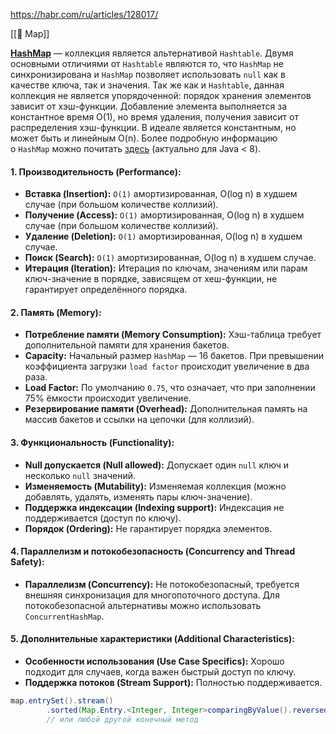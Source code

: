 https://habr.com/ru/articles/128017/

[[🏓 Map]]

**[HashMap](http://docs.oracle.com/javase/8/docs/api/java/util/HashMap.html)** — коллекция является альтернативой `Hashtable`. Двумя основными отличиями от `Hashtable` являются то, что `HashMap` не синхронизирована и `HashMap` позволяет использовать `null` как в качестве ключа, так и значения. Так же как и `Hashtable`, данная коллекция не является упорядоченной: порядок хранения элементов зависит от хэш-функции. Добавление элемента выполняется за константное время O(1), но время удаления, получения зависит от распределения хэш-функции. В идеале является константным, но может быть и линейным O(n). Более подробную информацию о `HashMap` можно почитать [здесь](http://habrahabr.ru/post/128017/) (актуально для Java < 8).


#### 1. **Производительность (Performance):**

- **Вставка (Insertion):** `O(1)` амортизированная, O(log n) в худшем случае (при большом количестве коллизий).
- **Получение (Access):** `O(1)` амортизированная, O(log n) в худшем случае (при большом количестве коллизий).
- **Удаление (Deletion):** `O(1)` амортизированная, O(log n) в худшем случае.
- **Поиск (Search):** `O(1)` амортизированная, O(log n) в худшем случае.
- **Итерация (Iteration):** Итерация по ключам, значениям или парам ключ-значение в порядке, зависящем от хеш-функции, не гарантирует определённого порядка.

#### 2. **Память (Memory):**

- **Потребление памяти (Memory Consumption):** Хэш-таблица требует дополнительной памяти для хранения бакетов.
- **Capacity:** Начальный размер `HashMap` — 16 бакетов. При превышении коэффициента загрузки `load factor` происходит увеличение в два раза.
- **Load Factor:** По умолчанию `0.75`, что означает, что при заполнении 75% ёмкости происходит увеличение.
- **Резервирование памяти (Overhead):** Дополнительная память на массив бакетов и ссылки на цепочки (для коллизий).

#### 3. **Функциональность (Functionality):**

- **Null допускается (Null allowed):** Допускает один `null` ключ и несколько `null` значений.
- **Изменяемость (Mutability):** Изменяемая коллекция (можно добавлять, удалять, изменять пары ключ-значение).
- **Поддержка индексации (Indexing support):** Индексация не поддерживается (доступ по ключу).
- **Порядок (Ordering):** Не гарантирует порядка элементов.

#### 4. **Параллелизм и потокобезопасность (Concurrency and Thread Safety):**

- **Параллелизм (Concurrency):** Не потокобезопасный, требуется внешняя синхронизация для многопоточного доступа. Для потокобезопасной альтернативы можно использовать `ConcurrentHashMap`.

#### 5. **Дополнительные характеристики (Additional Characteristics):**

- **Особенности использования (Use Case Specifics):** Хорошо подходит для случаев, когда важен быстрый доступ по ключу.
- **Поддержка потоков (Stream Support):** Полностью поддерживается.


```java
map.entrySet().stream() 
		.sorted(Map.Entry.<Integer, Integer>comparingByValue().reversed())     .forEach(System.out::println); 
		// или любой другой конечный метод

```
